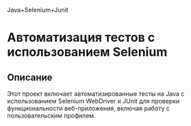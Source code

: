 Java+Selenium+Junit
# Автоматизация тестов с использованием Selenium

## Описание

Этот проект включает автоматизированные тесты на Java с использованием Selenium WebDriver и JUnit для проверки функциональности веб-приложения, включая работу с пользовательским профилем.
 
